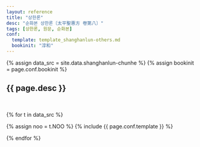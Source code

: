 ```yaml
---
layout: reference
title: "상한론"
desc: "순화본 상한론〔太平聖惠方 卷第八〕"
tags: [상한론, 원문, 순화본]
conf:
  template: template_shanghanlun-others.md
  bookinit: "淳和"
---
```


{% assign data_src = site.data.shanghanlun-chunhe %}
{% assign bookinit = page.conf.bookinit %}


{{ page.desc }}
--------------------

<br>

{% for t in data_src %}

{% assign noo = t.NOO %}
{% include {{ page.conf.template }} %}

{% endfor %}
